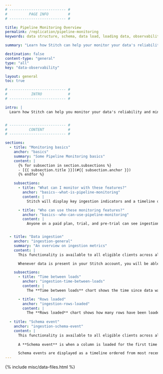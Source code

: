 ```yaml
---
# -------------------------- #
#          PAGE INFO         #
# -------------------------- #

title: Pipeline Monitoring Overview
permalink: /replication/pipeline-monitoring
keywords: data structure, schema, data load, loading data, observability, monitoring, pipeline monitoring

summary: "Learn how Stitch can help your monitor your data's reliability."

destination: false
content-type: "general"
type: "all"
key: "data-observability"

layout: general
toc: true

# -------------------------- #
#           INTRO            #
# -------------------------- #

intro: |
  Learn how Stitch can help you monitor your data's reliability and minimize data downtime. In this guide you will learn everything you need to know on how to fully utilize the Pipeline Monitoring features.


# -------------------------- #
#          CONTENT           #
# -------------------------- #

sections:
  - title: "Monitoring basics"
    anchor: "basics"
    summary: "Some Pipeline Monitoring basics"
    content: |
      {% for subsection in section.subsections %}
      - [{{ subsection.title }}](#{{ subsection.anchor }})
      {% endfor %}

    subsections:
      - title: "What can I monitor with these features?"
        anchor: "basics--what-is-pipeline-monitoring"
        content: |
          Stitch will display key ingestion indicators and a timeline of schema events for all tables ingested. An **ingestion metric**  is a metric on the Stitch ingestrion process. A **schema event** is when an underlying table structure changes in a way that could break downstream processes or cause silent errors as old columns stop being populated.

      - title: "Who can use these monitoring features?"
        anchor: "basics--who-can-use-pipeline-monitoring"
        content: |
          Anyone on a paid plan, trial, and pre-trial can see ingestion metrics. If you are on an expired trial, a deactivated account, or a billing hold Stitch will only show data from tables ingested in the past 30 days.


  - title: "Data ingestion"
    anchor: "ingestion-general"
    summary: "An overview on ingestion metrics"
    content: |
      This functionality is available to all eligible clients across all destinations. Metrics and events information will also include table data from sources that are currently paused and/or without a target destination.

      Whenever data is present in your Stitch account, you will be able to see metrics for tables that have been ingested within the past 30 days.

    subsections:
      - title: "Time between loads"
        anchor: "ingestion-time-between-loads"
        content: |
          The **Time between loads** chart shows the time since data was last loaded. To view this chart, you must select a table. You can also see the average time between loads accross all days where data exists.

      - title: "Rows loaded"
        anchor: "ingestion-rows-loaded"
        content: |
          The **Rows loaded** chart shows how many rows have been loaded into a given table. This metric is aggregated as a sum of all rows loaded into your tables for that day. You can also filter this chart by loaded table.
        
  - title: "Schema event"
    anchor: "ingestion-schema-event"
    content: |
      This functionality is available to all eligible clients across all destinations. Displayed schema events information will also include table data from sources that are currently paused and/or without a target destination.
      
      A **Schema event** is when a column is loaded for the first time within the past 30 days. The only exception to this is when an entirely new table is being loaded for the first time.

      Schema events are displayed as a timeline ordered from most recent to least. Multiple new columns in the same load are registered as a single event. Each  schema event shows the **table name**, **list of new columns** in the load, and the **date** and **timestamp** of the load.
---
```

{% include misc/data-files.html %}